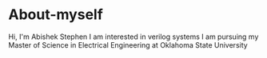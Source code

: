 # About-myself
Hi, I'm Abishek Stephen
I am interested in verilog systems
I am pursuing my Master of Science in Electrical Engineering at Oklahoma State University
